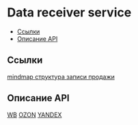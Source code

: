 # Data receiver service
<!--toc:start-->
- [Ссылки](#ссылки)
- [Описание API](#описание-api)
<!--toc:end-->

## Ссылки

[mindmap структура записи продажи](https://www.mindmeister.com/app/map/3281518214?t=WEI6jjzFF4)

## Описание API

[WB](https://openapi.wildberries.ru/)
[OZON](https://docs.ozon.com/api/seller/)
[YANDEX](https://yandex.ru/dev/market/partner-api/doc/ru/)
